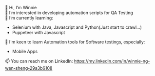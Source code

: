 👋 Hi, I’m Winnie  
👀 I’m interested in developing automation scripts for QA Testing  
🌱 I’m currently learning:
- Selenium with Java, Javascript and Python(Just start to crawl...)
- Puppeteer with Javascript

💞️ I'm keen to learn Automation tools for Software testings, especially:
- Mobile Apps  

📫 You can reach me on LinkedIn: https://my.linkedin.com/in/winnie-ng-wen-sheng-29a3b6108


<!---
winnie-2018/winnie-2018 is a ✨ special ✨ repository because its `README.md` (this file) appears on your GitHub profile.
You can click the Preview link to take a look at your changes.
--->
